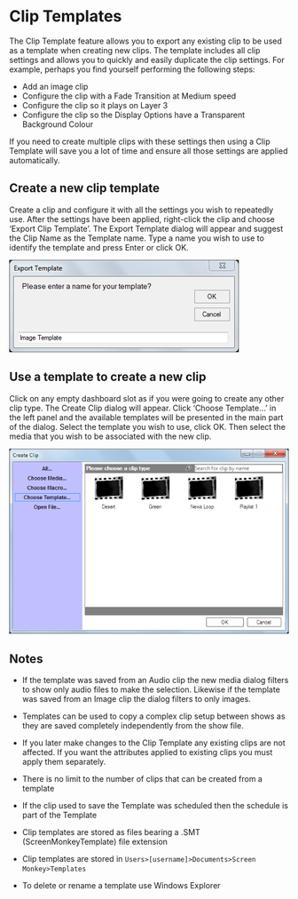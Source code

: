 # Clip Templates
The Clip Template feature allows you to export any existing clip to be used as a template when creating new clips. The template includes all clip settings and allows you to quickly and easily duplicate the clip settings. For example, perhaps you find yourself performing the following steps:

- Add an image clip
- Configure the clip with a Fade Transition at Medium speed
- Configure the clip so it plays on Layer 3
- Configure the clip so the Display Options have a Transparent Background Colour
	 
If you need to create multiple clips with these settings then using a Clip Template will save you a lot of time and ensure all those settings are applied automatically.

## Create a new clip template
Create a clip and configure it with all the settings you wish to repeatedly use. After the settings have been applied, right-click the clip and choose ‘Export Clip Template’. The Export Template dialog will appear and suggest the Clip Name as the Template name. Type a name you wish to use to identify the template and press Enter or click OK.

![](../../images/clip-export-template.png)

## Use a template to create a new clip
Click on any empty dashboard slot as if you were going to create any other clip type. The Create Clip dialog will appear. Click ‘Choose Template...’ in the left panel and the available templates will be presented in the main part of the dialog. Select the template you wish to use, click OK. Then select the media that you wish to be associated with the new clip.

![](../../images/clip-create-from-template-2.png)

## Notes
- If the template was saved from an Audio clip the new media dialog filters to show only audio files to make the selection. Likewise if the template was saved from an Image clip the dialog filters to only images.

- Templates can be used to copy a complex clip setup between shows as they are saved completely independently from the show file.

- If you later make changes to the Clip Template any existing clips are not affected. If you want the attributes applied to existing clips you must apply them separately.

- There is no limit to the number of clips that can be created from a template		

- If the clip used to save the Template was scheduled then the schedule is part of the Template

- Clip templates are stored as files bearing a .SMT (ScreenMonkeyTemplate) file extension

- Clip templates are stored in `Users>[username]>Documents>Screen Monkey>Templates`

- To delete or rename a template use Windows Explorer